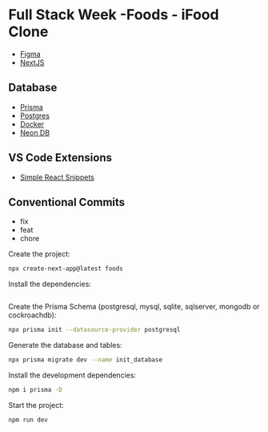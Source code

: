 # Full Stack Week -Foods - iFood Clone

- [Figma](https://www.figma.com/file/1jN6R19FdAn7L8JWUm4I9j/[LIVE]-FSW-Foods?type=design&node-id=381-7368&mode=design&t=62eYbIC66DJlgfe2-0)
- [NextJS](https://nextjs.org/)

## Database
- [Prisma](https://www.prisma.io/)
- [Postgres]()
- [Docker]()
- [Neon DB](https://neon.tech/)

## VS Code Extensions
- [Simple React Snippets](https://marketplace.visualstudio.com/items?itemName=burkeholland.simple-react-snippets)

## Conventional Commits
- fix
- feat
- chore

Create the project:
```sh
npx create-next-app@latest foods
```

Install the dependencies:
```sh

```

Create the Prisma Schema (postgresql, mysql, sqlite, sqlserver, mongodb or cockroachdb):
```sh
npx prisma init --datasource-provider postgresql
```

Generate the database and tables:
```sh
npx prisma migrate dev --name init_database
```

Install the development dependencies:
```sh
npm i prisma -D
```

Start the project:
```sh
npm run dev
```
